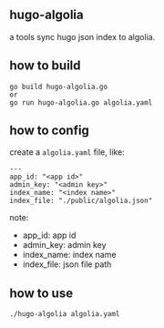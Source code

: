 hugo-algolia
--

a tools sync hugo json index to algolia.

## how to build

```
go build hugo-algolia.go
or
go run hugo-algolia.go algolia.yaml
```

## how to config

create a `algolia.yaml` file, like:

```
---
app_id: "<app id>"
admin_key: "<admin key>"
index_name: "<index name>"
index_file: "./public/algolia.json"
```

note:

- app_id: app id
- admin_key: admin key
- index_name: index name
- index_file: json file path


## how to use

```
./hugo-algolia algolia.yaml
```
